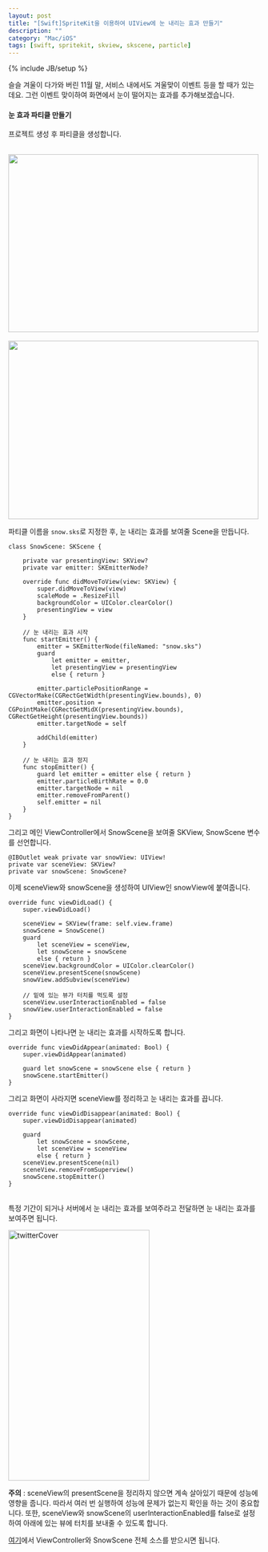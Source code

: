 ```yaml
---
layout: post
title: "[Swift]SpriteKit을 이용하여 UIView에 눈 내리는 효과 만들기"
description: ""
category: "Mac/iOS"
tags: [swift, spritekit, skview, skscene, particle]
---
```

{% include JB/setup %}

슬슬 겨울이 다가와 버린 11월 말, 서비스 내에서도 겨울맞이 이벤트 등을 할 때가 있는데요. 그런 이벤트 맞이하여 화면에서 눈이 떨어지는 효과를 추가해보겠습니다.

#### 눈 효과 파티클 만들기

프로젝트 생성 후 파티클을 생성합니다.

<br/><img src="{{ site.production_url }}/image/flickr/22741999599_0c7b2ff5ae.jpg" width="500" height="355" alt=""><br/>
<br/><img src="{{ site.production_url }}/image/flickr/22741999509_3e0b4b62e3.jpg" width="500" height="356" alt=""><br/>

파티클 이름을 `snow.sks`로 지정한 후, 눈 내리는 효과를 보여줄 Scene을 만듭니다.

	class SnowScene: SKScene {

		private var presentingView: SKView?
		private var emitter: SKEmitterNode?

		override func didMoveToView(view: SKView) {
			super.didMoveToView(view)
			scaleMode = .ResizeFill
			backgroundColor = UIColor.clearColor()
			presentingView = view
		}

		// 눈 내리는 효과 시작
		func startEmitter() {
			emitter = SKEmitterNode(fileNamed: "snow.sks")
			guard
				let emitter = emitter,
				let presentingView = presentingView
				else { return }

			emitter.particlePositionRange = CGVectorMake(CGRectGetWidth(presentingView.bounds), 0)
			emitter.position = CGPointMake(CGRectGetMidX(presentingView.bounds), CGRectGetHeight(presentingView.bounds))
			emitter.targetNode = self

			addChild(emitter)
		}

		// 눈 내리는 효과 정지
		func stopEmitter() {
			guard let emitter = emitter else { return }
			emitter.particleBirthRate = 0.0
			emitter.targetNode = nil
			emitter.removeFromParent()
			self.emitter = nil
		}
	}

그리고 메인 ViewController에서 SnowScene을 보여줄 SKView, SnowScene 변수를 선언합니다.

	@IBOutlet weak private var snowView: UIView!
	private var sceneView: SKView?
	private var snowScene: SnowScene?

이제 sceneView와 snowScene을 생성하여 UIView인 snowView에 붙여줍니다.

	override func viewDidLoad() {
		super.viewDidLoad()

		sceneView = SKView(frame: self.view.frame)
		snowScene = SnowScene()
		guard
			let sceneView = sceneView,
			let snowScene = snowScene
			else { return }
		sceneView.backgroundColor = UIColor.clearColor()
		sceneView.presentScene(snowScene)
		snowView.addSubview(sceneView)

		// 밑에 있는 뷰가 터치를 먹도록 설정
		sceneView.userInteractionEnabled = false
		snowView.userInteractionEnabled = false
	}

그리고 화면이 나타나면 눈 내리는 효과를 시작하도록 합니다.

	override func viewDidAppear(animated: Bool) {
		super.viewDidAppear(animated)

		guard let snowScene = snowScene else { return }
		snowScene.startEmitter()
	}

그리고 화면이 사라지면 sceneView를 정리하고 눈 내리는 효과를 끕니다.

	override func viewDidDisappear(animated: Bool) {
		super.viewDidDisappear(animated)

		guard
			let snowScene = snowScene,
			let sceneView = sceneView
			else { return }
		sceneView.presentScene(nil)
		sceneView.removeFromSuperview()
		snowScene.stopEmitter()
	}

<br/>특정 기간이 되거나 서버에서 눈 내리는 효과를 보여주라고 전달하면 눈 내리는 효과를 보여주면 됩니다.<br/>

<img src="{{ site.production_url }}/image/flickr/22715895538_58c4f16d08.jpg" width="282" height="500" alt="twitterCover"><br/>

<div class="alert warning"><strong>주의</strong> : sceneView의 presentScene을 정리하지 않으면 계속 살아있기 때문에 성능에 영향을 줍니다. 따라서 여러 번 실행하여 성능에 문제가 없는지 확인을 하는 것이 중요합니다. 또한, sceneView와 snowScene의 userInteractionEnabled를 false로 설정하여 아래에 있는 뷰에 터치를 보내줄 수 있도록 합니다.</div>

[여기](https://gist.github.com/minsOne/71e7d761489e70e5f63a)에서 ViewController와 SnowScene 전체 소스를 받으시면 됩니다.<br/><br/>